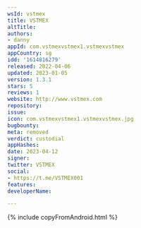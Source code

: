 ```yaml
---
wsId: vstmex
title: VSTMEX
altTitle: 
authors:
- danny
appId: com.vstmexvstmex1.vstmexvstmex
appCountry: sg
idd: '1614816279'
released: 2022-04-06
updated: 2023-01-05
version: 1.3.1
stars: 5
reviews: 1
website: http://www.vstmex.com
repository: 
issue: 
icon: com.vstmexvstmex1.vstmexvstmex.jpg
bugbounty: 
meta: removed
verdict: custodial
appHashes: 
date: 2023-04-12
signer: 
twitter: VSTMEX
social:
- https://t.me/VSTMEX001
features: 
developerName: 

---
```


{% include copyFromAndroid.html %}

